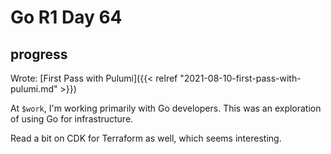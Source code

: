 # Go R1 Day 64


## progress

Wrote: [First Pass with Pulumi]({{&lt; relref &#34;2021-08-10-first-pass-with-pulumi.md&#34; &gt;}})

At `$work`, I&#39;m working primarily with Go developers.
This was an exploration of using Go for infrastructure.

Read a bit on CDK for Terraform as well, which seems interesting.

